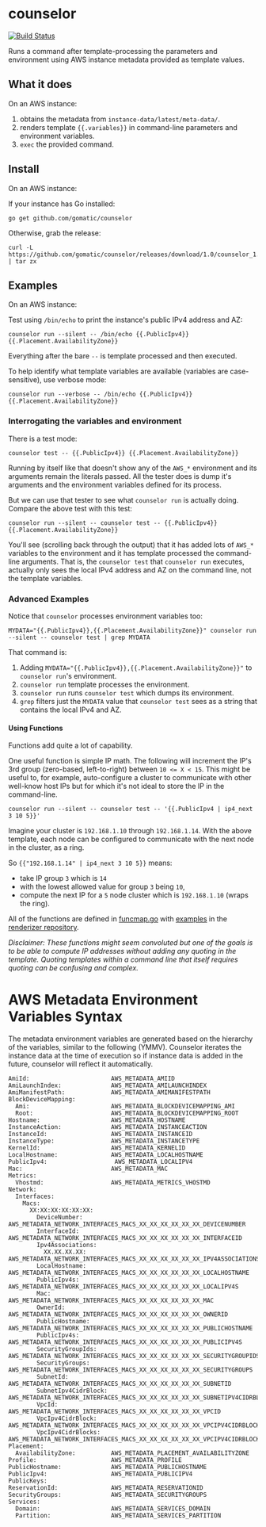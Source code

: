# counselor

[![Build Status](https://travis-ci.org/gomatic/counselor.svg?branch=master)](https://travis-ci.org/gomatic/counselor)

Runs a command after template-processing the parameters and environment using AWS
instance metadata provided as template values.

## What it does

On an AWS instance:

1. obtains the metadata from `instance-data/latest/meta-data/`.
1. renders template `{{.variables}}` in command-line parameters and environment variables.
1. `exec` the provided command.

## Install

On an AWS instance:

If your instance has Go installed:

    go get github.com/gomatic/counselor

Otherwise, grab the release:

    curl -L https://github.com/gomatic/counselor/releases/download/1.0/counselor_1.0.0_linux_amd64.tgz | tar zx

## Examples

On an AWS instance:

Test using `/bin/echo` to print the instance's public IPv4 address and AZ:

    counselor run --silent -- /bin/echo {{.PublicIpv4}} {{.Placement.AvailabilityZone}}

Everything after the bare `--` is template processed and then executed.

To help identify what template variables are available (variables are case-sensitive), use verbose mode:

    counselor run --verbose -- /bin/echo {{.PublicIpv4}} {{.Placement.AvailabilityZone}}

### Interrogating the variables and environment

There is a test mode:

    counselor test -- {{.PublicIpv4}} {{.Placement.AvailabilityZone}}

Running by itself like that doesn't show any of the `AWS_*` environment and its arguments remain the literals passed. All the tester does is dump it's arguments and the environment variables defined for its process.

But we can use that tester to see what `counselor run` is actually doing. Compare the above test with this test:

    counselor run --silent -- counselor test -- {{.PublicIpv4}} {{.Placement.AvailabilityZone}}

You'll see (scrolling back through the output) that it has added lots of `AWS_*` variables to the environment and it has template processed the command-line arguments. That is, the `counselor test` that `counselor run` executes, actually only sees the local IPv4 address and AZ on the command line, not the template variables.

### Advanced Examples

Notice that `counselor` processes environment variables too:

    MYDATA="{{.PublicIpv4}},{{.Placement.AvailabilityZone}}" counselor run --silent -- counselor test | grep MYDATA

That command is:

1. Adding `MYDATA="{{.PublicIpv4}},{{.Placement.AvailabilityZone}}"` to `counselor run`'s environment.
1. `counselor run` template processes the environment.
1. `counselor run` runs `counselor test` which dumps its environment.
1. `grep` filters just the `MYDATA` value that `counselor test` sees as a string that contains the local IPv4 and AZ.

#### Using Functions

Functions add quite a lot of capability. 

One useful function is simple IP math. The following will increment the IP's 3rd group (zero-based, left-to-right) between `10 <= X < 15`.
This might be useful to, for example, auto-configure a cluster to communicate with other well-know host IPs but for which
it's not ideal to store the IP in the command-line.

    counselor run --silent -- counselor test -- '{{.PublicIpv4 | ip4_next 3 10 5}}'

Imagine your cluster is `192.168.1.10` through `192.168.1.14`. With the above template, each node can be configured to
communicate with the next node in the cluster, as a ring.

So `{{"192.168.1.14" | ip4_next 3 10 5}}` means:
- take IP group `3` which is `14`
- with the lowest allowed value for group `3` being `10`,
- compute the next IP for a `5` node cluster which is `192.168.1.10` (wraps the ring).

All of the functions are defined in [funcmap.go](https://github.com/gomatic/funcmap/blob/master/funcs.go) with [examples](https://github.com/gomatic/renderizer/blob/master/test/functions.txt) in the [renderizer repository](https://github.com/gomatic/renderizer).

_Disclaimer: These functions might seem convoluted but one of the goals is to be able to compute IP addresses without adding any quoting
in the template. Quoting templates within a command line that itself requires quoting can be confusing and complex._

# AWS Metadata Environment Variables Syntax

The metadata environment variables are generated based on the hierarchy of the variables, similar to the following (YMMV).
Counselor iterates the instance data at the time of execution so if instance data is added in the future, counselor will reflect it automatically.

    AmiId:                       AWS_METADATA_AMIID
    AmiLaunchIndex:              AWS_METADATA_AMILAUNCHINDEX
    AmiManifestPath:             AWS_METADATA_AMIMANIFESTPATH
    BlockDeviceMapping:
      Ami:                       AWS_METADATA_BLOCKDEVICEMAPPING_AMI
      Root:                      AWS_METADATA_BLOCKDEVICEMAPPING_ROOT
    Hostname:                    AWS_METADATA_HOSTNAME
    InstanceAction:              AWS_METADATA_INSTANCEACTION
    InstanceId:                  AWS_METADATA_INSTANCEID
    InstanceType:                AWS_METADATA_INSTANCETYPE
    KernelId:                    AWS_METADATA_KERNELID
    LocalHostname:               AWS_METADATA_LOCALHOSTNAME
    PublicIpv4:                   AWS_METADATA_LOCALIPV4
    Mac:                         AWS_METADATA_MAC
    Metrics:
      Vhostmd:                   AWS_METADATA_METRICS_VHOSTMD
    Network:
      Interfaces:
        Macs:
          XX:XX:XX:XX:XX:XX:
            DeviceNumber:        AWS_METADATA_NETWORK_INTERFACES_MACS_XX_XX_XX_XX_XX_XX_DEVICENUMBER
            InterfaceId:         AWS_METADATA_NETWORK_INTERFACES_MACS_XX_XX_XX_XX_XX_XX_INTERFACEID
            Ipv4Associations:
              XX.XX.XX.XX:       AWS_METADATA_NETWORK_INTERFACES_MACS_XX_XX_XX_XX_XX_XX_IPV4ASSOCIATIONS_XX_XX_XX_XX
            LocalHostname:       AWS_METADATA_NETWORK_INTERFACES_MACS_XX_XX_XX_XX_XX_XX_LOCALHOSTNAME
            PublicIpv4s:          AWS_METADATA_NETWORK_INTERFACES_MACS_XX_XX_XX_XX_XX_XX_LOCALIPV4S
            Mac:                 AWS_METADATA_NETWORK_INTERFACES_MACS_XX_XX_XX_XX_XX_XX_MAC
            OwnerId:             AWS_METADATA_NETWORK_INTERFACES_MACS_XX_XX_XX_XX_XX_XX_OWNERID
            PublicHostname:      AWS_METADATA_NETWORK_INTERFACES_MACS_XX_XX_XX_XX_XX_XX_PUBLICHOSTNAME
            PublicIpv4s:         AWS_METADATA_NETWORK_INTERFACES_MACS_XX_XX_XX_XX_XX_XX_PUBLICIPV4S
            SecurityGroupIds:    AWS_METADATA_NETWORK_INTERFACES_MACS_XX_XX_XX_XX_XX_XX_SECURITYGROUPIDS
            SecurityGroups:      AWS_METADATA_NETWORK_INTERFACES_MACS_XX_XX_XX_XX_XX_XX_SECURITYGROUPS
            SubnetId:            AWS_METADATA_NETWORK_INTERFACES_MACS_XX_XX_XX_XX_XX_XX_SUBNETID
            SubnetIpv4CidrBlock: AWS_METADATA_NETWORK_INTERFACES_MACS_XX_XX_XX_XX_XX_XX_SUBNETIPV4CIDRBLOCK
            VpcId:               AWS_METADATA_NETWORK_INTERFACES_MACS_XX_XX_XX_XX_XX_XX_VPCID
            VpcIpv4CidrBlock:    AWS_METADATA_NETWORK_INTERFACES_MACS_XX_XX_XX_XX_XX_XX_VPCIPV4CIDRBLOCK
            VpcIpv4CidrBlocks:   AWS_METADATA_NETWORK_INTERFACES_MACS_XX_XX_XX_XX_XX_XX_VPCIPV4CIDRBLOCKS
    Placement:
      AvailabilityZone:          AWS_METADATA_PLACEMENT_AVAILABILITYZONE
    Profile:                     AWS_METADATA_PROFILE
    PublicHostname:              AWS_METADATA_PUBLICHOSTNAME
    PublicIpv4:                  AWS_METADATA_PUBLICIPV4
    PublicKeys:
    ReservationId:               AWS_METADATA_RESERVATIONID
    SecurityGroups:              AWS_METADATA_SECURITYGROUPS
    Services:
      Domain:                    AWS_METADATA_SERVICES_DOMAIN
      Partition:                 AWS_METADATA_SERVICES_PARTITION
